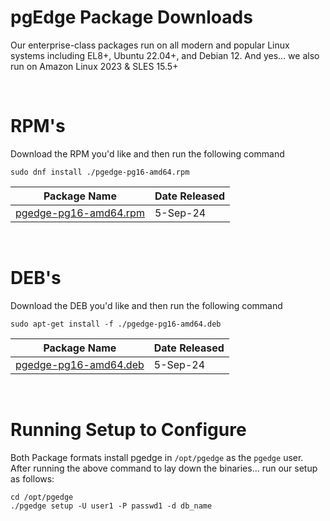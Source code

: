 # pgEdge Package Downloads
Our enterprise-class packages run on all modern and popular Linux systems including EL8+, Ubuntu 22.04+, and Debian 12.  And yes... we also run on Amazon Linux 2023 & SLES 15.5+

&nbsp;
# RPM's

Download the RPM you'd like and then run the following command
```
sudo dnf install ./pgedge-pg16-amd64.rpm
```

| Package Name                               | Date Released |
|--------------------------------------------|---------------|
| [pgedge-pg16-amd64.rpm](https://pgedge.com)| 5-Sep-24      |

&nbsp;
# DEB's
Download the DEB you'd like and then run the following command
```
sudo apt-get install -f ./pgedge-pg16-amd64.deb
```

| Package Name                               | Date Released |
|--------------------------------------------|---------------|
| [pgedge-pg16-amd64.deb](https://pgedge.com)| 5-Sep-24      |

&nbsp;
# Running Setup to Configure 
Both Package formats install pgedge in `/opt/pgedge` as the `pgedge` user.   After running the above command to lay down the binaries...  run our setup as follows:

```
cd /opt/pgedge
./pgedge setup -U user1 -P passwd1 -d db_name
```


